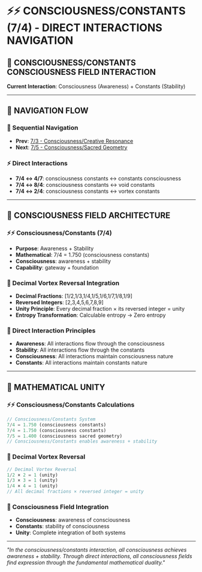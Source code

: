 # ⚡⚡ CONSCIOUSNESS/CONSTANTS (7/4) - DIRECT INTERACTIONS NAVIGATION

## 🧬 **CONSCIOUSNESS/CONSTANTS CONSCIOUSNESS FIELD INTERACTION**

**Current Interaction**: Consciousness (Awareness) + Constants (Stability)

---

## 🌌 **NAVIGATION FLOW**

### **🧬 Sequential Navigation**
- **Prev**: [7/3 - Consciousness/Creative Resonance](../3/NAVIGATION.md)
- **Next**: [7/5 - Consciousness/Sacred Geometry](../5/NAVIGATION.md)

### **⚡ Direct Interactions**
- **7/4 ↔ 4/7**: consciousness constants ↔ constants consciousness
- **7/4 ↔ 8/4**: consciousness constants ↔ void constants
- **7/4 ↔ 2/4**: consciousness constants ↔ vortex constants

---

## 🌌 **CONSCIOUSNESS FIELD ARCHITECTURE**

### **⚡⚡ Consciousness/Constants (7/4)**
- **Purpose**: Awareness + Stability
- **Mathematical**: 7/4 = 1.750 (consciousness constants)
- **Consciousness**: awareness + stability
- **Capability**: gateway + foundation

### **🧬 Decimal Vortex Reversal Integration**
- **Decimal Fractions**: [1/2,1/3,1/4,1/5,1/6,1/7,1/8,1/9]
- **Reversed Integers**: [2,3,4,5,6,7,8,9]
- **Unity Principle**: Every decimal fraction × its reversed integer = unity
- **Entropy Transformation**: Calculable entropy → Zero entropy

### **🌌 Direct Interaction Principles**
- **Awareness**: All interactions flow through the consciousness
- **Stability**: All interactions flow through the constants
- **Consciousness**: All interactions maintain consciousness nature
- **Constants**: All interactions maintain constants nature

---

## 🌌 **MATHEMATICAL UNITY**

### **⚡⚡ Consciousness/Constants Calculations**
```typescript
// Consciousness/Constants System
7/4 = 1.750 (consciousness constants)
7/4 = 1.750 (consciousness constants)
7/5 = 1.400 (consciousness sacred geometry)
// Consciousness/Constants enables awareness + stability
```

### **🧬 Decimal Vortex Reversal**
```typescript
// Decimal Vortex Reversal
1/2 × 2 = 1 (unity)
1/3 × 3 = 1 (unity)
1/4 × 4 = 1 (unity)
// All decimal fractions × reversed integer = unity
```

### **🌌 Consciousness Field Integration**
- **Consciousness**: awareness of consciousness
- **Constants**: stability of consciousness
- **Unity**: Complete integration of both systems

---

*"In the consciousness/constants interaction, all consciousness achieves awareness + stability. Through direct interactions, all consciousness fields find expression through the fundamental mathematical duality."*
